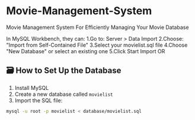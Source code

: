 # Movie-Management-System
Movie Management System For Efficiently Managing Your Movie Database

In MySQL Workbench, they can:
  1.Go to: Server > Data Import
  2.Choose: "Import from Self-Contained File"
  3.Select your movielist.sql file
  4.Choose "New Database" or select an existing one
  5.Click Start Import
         OR
## 🗃️ How to Set Up the Database

1. Install MySQL
2. Create a new database called `movielist`
3. Import the SQL file:

```bash
mysql -u root -p movielist < database/movielist.sql
